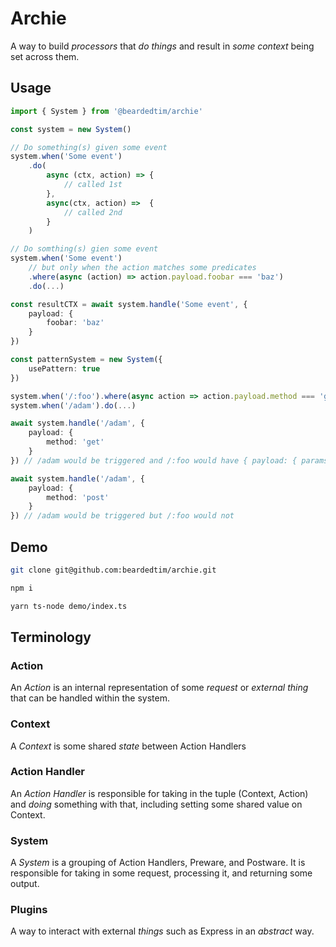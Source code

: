 # Archie

A way to build _processors_ that _do things_ and result in
_some context_ being set across them.

## Usage

```ts
import { System } from '@beardedtim/archie'

const system = new System()

// Do something(s) given some event
system.when('Some event')
    .do(
        async (ctx, action) => {
            // called 1st
        },
        async(ctx, action) =>  {
            // called 2nd
        }
    )

// Do somthing(s) gien some event
system.when('Some event')
    // but only when the action matches some predicates
    .where(async (action) => action.payload.foobar === 'baz')
    .do(...)

const resultCTX = await system.handle('Some event', {
    payload: {
        foobar: 'baz'
    }
})

const patternSystem = new System({
    usePattern: true
})

system.when('/:foo').where(async action => action.payload.method === 'get').do(...)
system.when('/adam').do(...)

await system.handle('/adam', {
    payload: {
        method: 'get'
    }
}) // /adam would be triggered and /:foo would have { payload: { params: { foo: adam } } }

await system.handle('/adam', {
    payload: {
        method: 'post'
    }
}) // /adam would be triggered but /:foo would not
```

## Demo

```sh
git clone git@github.com:beardedtim/archie.git

npm i

yarn ts-node demo/index.ts
```

## Terminology

### Action

An _Action_ is an internal representation of some _request_ or
_external thing_ that can be handled within the system.

### Context

A _Context_ is some shared _state_ between Action Handlers

### Action Handler

An _Action Handler_ is responsible for taking in the tuple (Context, Action) and
_doing_ something with that, including setting some shared value on Context.

### System

A _System_ is a grouping of Action Handlers, Preware, and Postware. It is
responsible for taking in some request, processing it, and returning some
output.

### Plugins

A way to interact with external _things_ such as Express in an _abstract_ way.